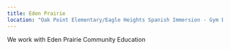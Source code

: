 ```yaml
---
title: Eden Prairie
location: "Oak Point Elementary/Eagle Heights Spanish Immersion - Gym B"
---
```


We work with Eden Prairie Community Education
